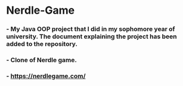# Nerdle-Game


### - My Java OOP project that I did in my sophomore year of university. The document explaining the project has been added to the repository.
### - Clone of Nerdle game. 
### - https://nerdlegame.com/

